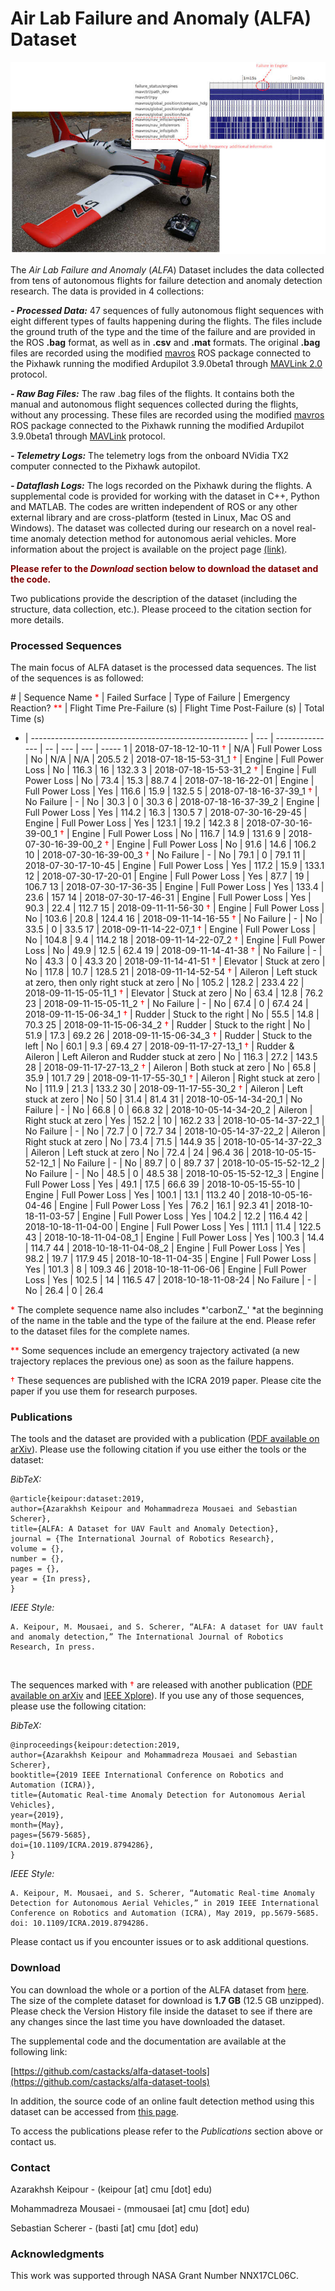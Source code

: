 # Air Lab Failure and Anomaly (ALFA) Dataset

![ALFA-Dataset](https://raw.githubusercontent.com/castacks/alfa-dataset/master/alfa.jpg)

The *Air Lab Failure and Anomaly* (*ALFA*) Dataset includes the data collected from tens of autonomous flights for failure detection and anomaly detection research. The data is provided in 4 collections:

***- Processed Data:*** 47 sequences of fully autonomous flight sequences with eight different types of faults happening during the flights. The files include the ground truth of the type and the time of the failure and are provided in the ROS **.bag** format, as well as in **.csv** and **.mat** formats. The original **.bag** files are recorded using the modified [mavros](http://wiki.ros.org/mavros) ROS package connected to the Pixhawk running the modified Ardupilot 3.9.0beta1 through [MAVLink 2.0](https://mavlink.io/en/) protocol. 

***- Raw Bag Files:*** The raw .bag files of the flights. It contains both the manual and autonomous flight sequences collected during the flights, without any processing. These files are recorded using the modified [mavros](http://wiki.ros.org/mavros) ROS package connected to the Pixhawk running the modified Ardupilot 3.9.0beta1 through [MAVLink](https://mavlink.io/en/) protocol.  

***- Telemetry Logs:*** The telemetry logs from the onboard NVidia TX2 computer connected to the Pixhawk autopilot.  

***- Dataflash Logs:*** The logs recorded on the Pixhawk during the flights. A supplemental code is provided for working with the dataset in C++, Python and MATLAB. The codes are written independent of ROS or any other external library and are cross-platform (tested in Linux, Mac OS and Windows). The dataset was collected during our research on a novel real-time anomaly detection method for autonomous aerial vehicles. More information about the project is available on the project page [(link)](http://theairlab.org/fault-detection/).

**<span style="color: #800000;">Please refer to the *Download* section below to download the dataset and the code.</span>**

Two publications provide the description of the dataset (including the structure, data collection, etc.). Please proceed to the citation section for more details. 

### Processed Sequences

The main focus of ALFA dataset is the processed data sequences. The list of the sequences is as followed: 

<div class="datatable-begin"></div>
<style>
	th { font-size: 13px; }
	td { font-size: 13px; }
</style>

\# | Sequence Name <span style="color: red;">*</span> | Failed Surface | Type of Failure | Emergency Reaction? <span style="color: red;">**</span> | Flight Time Pre-Failure (s) | Flight Time Post-Failure (s) | Total Time (s)
- | ------------------------------------------------------ | --- | --------------- | -- | --- | --- | -----
1 | 2018-07-18-12-10-11 <span style="color: red;">†</span> | N/A | Full Power Loss | No | N/A | N/A | 205.5
2 | 2018-07-18-15-53-31_1 <span style="color: red;">†</span> | Engine | Full Power Loss | No | 116.3 | 16 | 132.3
3 | 2018-07-18-15-53-31_2 <span style="color: red;">†</span> | Engine | Full Power Loss | No | 73.4 | 15.3 | 88.7
4 | 2018-07-18-16-22-01 | Engine | Full Power Loss | Yes | 116.6 | 15.9 | 132.5
5 | 2018-07-18-16-37-39_1 <span style="color: red;">†</span> | No Failure | - | No | 30.3 | 0 | 30.3
6 | 2018-07-18-16-37-39_2 | Engine | Full Power Loss | Yes | 114.2 | 16.3 | 130.5
7 | 2018-07-30-16-29-45 | Engine | Full Power Loss | Yes | 123.1 | 19.2 | 142.3
8 | 2018-07-30-16-39-00_1 <span style="color: red;">†</span> | Engine | Full Power Loss | No | 116.7 | 14.9 | 131.6
9 | 2018-07-30-16-39-00_2 <span style="color: red;">†</span> | Engine | Full Power Loss | No | 91.6 | 14.6 | 106.2
10 | 2018-07-30-16-39-00_3 <span style="color: red;">†</span> | No Failure | - | No | 79.1 | 0 | 79.1
11 | 2018-07-30-17-10-45 | Engine | Full Power Loss | Yes | 117.2 | 15.9 | 133.1
12 | 2018-07-30-17-20-01 | Engine | Full Power Loss | Yes | 87.7 | 19 | 106.7
13 | 2018-07-30-17-36-35 | Engine | Full Power Loss | Yes | 133.4 | 23.6 | 157
14 | 2018-07-30-17-46-31 | Engine | Full Power Loss | Yes | 90.3 | 22.4 | 112.7
15 | 2018-09-11-11-56-30 <span style="color: red;">†</span> | Engine | Full Power Loss | No | 103.6 | 20.8 | 124.4
16 | 2018-09-11-14-16-55 <span style="color: red;">†</span> | No Failure | - | No | 33.5 | 0 | 33.5
17 | 2018-09-11-14-22-07_1 <span style="color: red;">†</span> | Engine | Full Power Loss | No | 104.8 | 9.4 | 114.2
18 | 2018-09-11-14-22-07_2 <span style="color: red;">†</span> | Engine | Full Power Loss | No | 49.9 | 12.5 | 62.4
19 | 2018-09-11-14-41-38 <span style="color: red;">†</span> | No Failure | - | No | 43.3 | 0 | 43.3
20 | 2018-09-11-14-41-51 <span style="color: red;">†</span> | Elevator | Stuck at zero | No | 117.8 | 10.7 | 128.5
21 | 2018-09-11-14-52-54 <span style="color: red;">†</span> | Aileron | Left stuck at zero, then only right stuck at zero | No | 105.2 | 128.2 | 233.4
22 | 2018-09-11-15-05-11_1 <span style="color: red;">†</span> | Elevator | Stuck at zero | No | 63.4 | 12.8 | 76.2
23 | 2018-09-11-15-05-11_2 <span style="color: red;">†</span> | No Failure | - | No | 67.4 | 0 | 67.4
24 | 2018-09-11-15-06-34_1 <span style="color: red;">†</span> | Rudder | Stuck to the right | No | 55.5 | 14.8 | 70.3
25 | 2018-09-11-15-06-34_2 <span style="color: red;">†</span> | Rudder | Stuck to the right | No | 51.9 | 17.3 | 69.2
26 | 2018-09-11-15-06-34_3 <span style="color: red;">†</span> | Rudder | Stuck to the left | No | 60.1 | 9.3 | 69.4
27 | 2018-09-11-17-27-13_1 <span style="color: red;">†</span> | Rudder & Aileron | Left Aileron and Rudder stuck at zero | No | 116.3 | 27.2 | 143.5
28 | 2018-09-11-17-27-13_2 <span style="color: red;">†</span> | Aileron | Both stuck at zero | No | 65.8 | 35.9 | 101.7
29 | 2018-09-11-17-55-30_1 <span style="color: red;">†</span> | Aileron | Right stuck at zero | No | 111.9 | 21.3 | 133.2
30 | 2018-09-11-17-55-30_2 <span style="color: red;">†</span> | Aileron | Left stuck at zero | No | 50 | 31.4 | 81.4
31 | 2018-10-05-14-34-20_1 | No Failure | - | No | 66.8 | 0 | 66.8
32 | 2018-10-05-14-34-20_2 | Aileron | Right stuck at zero | Yes | 152.2 | 10 | 162.2
33 | 2018-10-05-14-37-22_1 | No Failure | - | No | 72.7 | 0 | 72.7
34 | 2018-10-05-14-37-22_2 | Aileron | Right stuck at zero | No | 73.4 | 71.5 | 144.9
35 | 2018-10-05-14-37-22_3 | Aileron | Left stuck at zero | No | 72.4 | 24 | 96.4
36 | 2018-10-05-15-52-12_1 | No Failure | - | No | 89.7 | 0 | 89.7
37 | 2018-10-05-15-52-12_2 | No Failure | - | No | 48.5 | 0 | 48.5
38 | 2018-10-05-15-52-12_3 | Engine | Full Power Loss | Yes | 49.1 | 17.5 | 66.6
39 | 2018-10-05-15-55-10 | Engine | Full Power Loss | Yes | 100.1 | 13.1 | 113.2
40 | 2018-10-05-16-04-46 | Engine | Full Power Loss | Yes | 76.2 | 16.1 | 92.3
41 | 2018-10-18-11-03-57 | Engine | Full Power Loss | Yes | 104.2 | 12.2 | 116.4
42 | 2018-10-18-11-04-00 | Engine | Full Power Loss | Yes | 111.1 | 11.4 | 122.5
43 | 2018-10-18-11-04-08_1 | Engine | Full Power Loss | Yes | 100.3 | 14.4 | 114.7
44 | 2018-10-18-11-04-08_2 | Engine | Full Power Loss | Yes | 98.2 | 19.7 | 117.9
45 | 2018-10-18-11-04-35 | Engine | Full Power Loss | Yes | 101.3 | 8 | 109.3
46 | 2018-10-18-11-06-06 | Engine | Full Power Loss | Yes | 102.5 | 14 | 116.5
47 | 2018-10-18-11-08-24 | No Failure | - | No | 26.4 | 0 | 26.4

<div class="datatable-end"></div> 

<span style="color: red;">*</span> The complete sequence name also includes *'carbonZ_' *at the beginning of the name in the table and the type of the failure at the end. Please refer to the dataset files for the complete names. 

<span style="color: red;">**</span> Some sequences include an emergency trajectory activated (a new trajectory replaces the previous one) as soon as the failure happens. 

<span style="color: red;">†</span> These sequences are published with the ICRA 2019 paper. Please cite the paper if you use them for research purposes. 

### Publications

The tools and the dataset are provided with a publication ([PDF available on arXiv](https://arxiv.org/abs/1907.06268)). Please use the following citation if you use either the tools or the dataset: 

*BibTeX:* 

```
@article{keipour:dataset:2019,
author={Azarakhsh Keipour and Mohammadreza Mousaei and Sebastian Scherer},
title={ALFA: A Dataset for UAV Fault and Anomaly Detection},
journal = {The International Journal of Robotics Research},
volume = {},
number = {},
pages = {},
year = {In press},
}
```

*IEEE Style:* 

```
A. Keipour, M. Mousaei, and S. Scherer, “ALFA: A dataset for UAV fault and anomaly detection,” The International Journal of Robotics Research, In press. 
```

<br/>

The sequences marked with <span style="color: red;">†</span> are released with another publication ([PDF available on arXiv](https://arxiv.org/abs/1907.00511) and [IEEE Xplore](https://ieeexplore.ieee.org/document/8794286)). If you use any of those sequences, please use the following citation: 

*BibTeX:* 

```
@inproceedings{keipour:detection:2019,
author={Azarakhsh Keipour and Mohammadreza Mousaei and Sebastian Scherer},
booktitle={2019 IEEE International Conference on Robotics and Automation (ICRA)},
title={Automatic Real-time Anomaly Detection for Autonomous Aerial Vehicles},
year={2019},
month={May},
pages={5679-5685},
doi={10.1109/ICRA.2019.8794286},
}
```

*IEEE Style:* 

```
A. Keipour, M. Mousaei, and S. Scherer, “Automatic Real-time Anomaly Detection for Autonomous Aerial Vehicles,” in 2019 IEEE International Conference on Robotics and Automation (ICRA), May 2019, pp.5679-5685. doi: 10.1109/ICRA.2019.8794286. 
```

Please contact us if you encounter issues or to ask additional questions. 

### Download

You can download the whole or a portion of the ALFA dataset from [here](https://cmu.box.com/s/u7vne29uiips4n5p1dl2k514s3j3ozby). The size of the complete dataset for download is **1.7 GB** (12.5 GB unzipped). Please check the Version History file inside the dataset to see if there are any changes since the last time you have downloaded the dataset. 

The supplemental code and the documentation are available at the following link: 

[https://github.com/castacks/alfa-dataset-tools](https://github.com/castacks/alfa-dataset-tools) 

In addition, the source code of an online fault detection method using this dataset can be accessed from [this page](http://theairlab.org/fault-detection/).

To access the publications please refer to the *Publications* section above or contact us. 

### Contact

Azarakhsh Keipour - (keipour [at] cmu [dot] edu) 

Mohammadreza Mousaei - (mmousaei [at] cmu [dot] edu) 

Sebastian Scherer - (basti [at] cmu [dot] edu)

### Acknowledgments 

This work was supported through NASA Grant Number NNX17CL06C.

